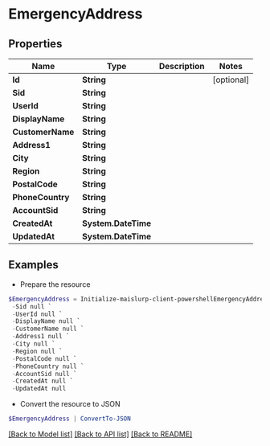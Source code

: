 # EmergencyAddress
## Properties

Name | Type | Description | Notes
------------ | ------------- | ------------- | -------------
**Id** | **String** |  | [optional] 
**Sid** | **String** |  | 
**UserId** | **String** |  | 
**DisplayName** | **String** |  | 
**CustomerName** | **String** |  | 
**Address1** | **String** |  | 
**City** | **String** |  | 
**Region** | **String** |  | 
**PostalCode** | **String** |  | 
**PhoneCountry** | **String** |  | 
**AccountSid** | **String** |  | 
**CreatedAt** | **System.DateTime** |  | 
**UpdatedAt** | **System.DateTime** |  | 

## Examples

- Prepare the resource
```powershell
$EmergencyAddress = Initialize-maislurp-client-powershellEmergencyAddress  -Id null `
 -Sid null `
 -UserId null `
 -DisplayName null `
 -CustomerName null `
 -Address1 null `
 -City null `
 -Region null `
 -PostalCode null `
 -PhoneCountry null `
 -AccountSid null `
 -CreatedAt null `
 -UpdatedAt null
```

- Convert the resource to JSON
```powershell
$EmergencyAddress | ConvertTo-JSON
```

[[Back to Model list]](../README#documentation-for-models) [[Back to API list]](../README#documentation-for-api-endpoints) [[Back to README]](../README)

